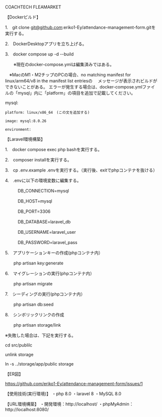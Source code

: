 COACHTECH FLEAMARKET

【Dockerビルド】


1.　git clone git@github.com:eriko1-Ey/attendance-management-form.gitを実行する。

2.　DockerDesktopアプリを立ち上げる。

3.　docker compose up -d --build

　　※現在のdocker-compose.ymlは編集済みではある。
  
  　※MacのM1・M2チップのPCの場合、no matching manifest for linux/arm64/v8 in the manifest list entriesの
  　メッセージが表示されビルドができないことがある。
   エラーが発生する場合は、docker-compose.ymlファイルの「mysql」内に「platform」の項目を追加で記載してください。

mysql:

    platform: linux/x86_64　(この文を追加する)
    
    image: mysql:8.0.26
    
    environment:
    
【Laravel環境構築】

1.　docker compose exec php bashを実行する。

2.　composer installを実行する。

3.　cp .env.example .envを実行する。（実行後、exitでphpコンテナを抜ける）

4.　.envに以下の環境変数に編集する。

　　　DB_CONNECTION=mysql
   
　　　DB_HOST=mysql
   
　　　DB_PORT=3306
   
　　　DB_DATABASE=laravel_db
   
　　　DB_USERNAME=laravel_user
   
　　　DB_PASSWORD=laravel_pass
   
   
5.　アプリケーションキーの作成(phpコンテナ内）

　　php artisan key:generate
  
6.　マイグレーションの実行(phpコンテナ内）

　　php artisan migrate
  
7.　シーディングの実行(phpコンテナ内）

　　php artisan db:seed

8.　シンボリックリンクの作成

　　php artisan storage/link
  
  ※失敗した場合は、下記を実行する。
  
  cd src/publilc
  
  unlink storage
  
  ln -s ../storage/app/public storage
  

【ER図】

https://github.com/eriko1-Ey/attendance-management-form/issues/1



  
【使用技術(実行環境)】
・php 8.0 ・laravel 8 ・MySQL 8.0

【URL環境構築】
・開発環境：http://localhost/
・phpMyAdmin：http://localhost:8080/
